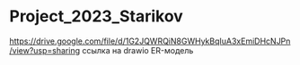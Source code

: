 # Project_2023_Starikov

https://drive.google.com/file/d/1G2JQWRQiN8GWHykBqIuA3xEmiDHcNJPn/view?usp=sharing
ссылка на drawio ER-модель
